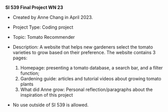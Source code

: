 **SI 539 Final Project WN 23**

- Created by Anne Chang in April 2023.

- Project Type: Coding project

- Topic: Tomato Recommender

- Description: A website that helps new gardeners select the tomato varieties to grow based on their preference. The website contains 3 pages:
  1) Homepage: presenting a tomato database, a search bar, and a filter function; 
  2) Gardening guide: articles and tutorial videos about growing tomato plants 
  3) What did Anne grow: Personal reflection/paragraphs about the inspiration of this project

- No use outside of SI 539 is allowed.
